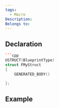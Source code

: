 ```yaml
---
tags:
  - Macro
Description: 
Belongs to:
---
```


## Declaration

```cpp
```cpp
USTRUCT(BlueprintType)  
struct FMyStruct  
{  
    GENERATED_BODY()  
      
};
```

## Example

```cpp
```

